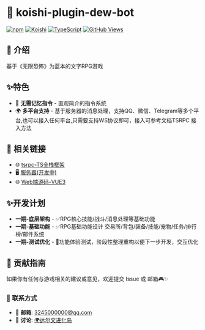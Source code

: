 # 🌟 koishi-plugin-dew-bot

[![npm](https://img.shields.io/npm/v/koishi-plugin-dew-bot?style=flat-square)](https://www.npmjs.com/package/koishi-plugin-dew-bot)
[![Koishi](https://img.shields.io/badge/Koishi-Plugin-green.svg)](https://koishi.chat/)
[![TypeScript](https://img.shields.io/badge/TypeScript-007ACC?style=flat-square&logo=typescript&logoColor=white)](https://www.typescriptlang.org/)
[![GitHub Views](https://komarev.com/ghpvc/?username=your-username&repo=koishi-plugin-dew-bot&color=blue&style=flat-square)](https://github.com/your-username/koishi-plugin-dew-bot)


## 📖 介绍

基于《无限恐怖》为蓝本的文字RPG游戏

## ✨特色
- 🎯 **无需记忆指令** - 直观简介的指令系统
- 🌍 **多平台支持** - 基于服务器的消息处理，支持QQ、微信、Telegram等多个平台,也可以接入任何平台,只需要支持WS协议即可，接入可参考文档TSRPC 接入方法

## 🔗 相关链接
- 🌐 [tsrpc-TS全栈框架](https://tsrpc.cn/)
- 🖥️ [服务器(开发中)](https://gitee.com/ChuXuanD30/bot_server_v6)
- 🌐 [Web端源码-VUE3](https://gitee.com/ChuXuanD30/bot_server_backend)
## ✨开发计划
-  **一期-底层架构** - ✅RPG核心技能/战斗/消息处理等基础功能
-  **一期-基础功能** - ✅RPG基础功能设计 交易所/背包/装备/技能/宠物/任务/排行榜/邮件系统
-  **一期-测试优化** - 🔄功能体验测试，阶段性整理重构以便下一步开发，交互优化

## 🤝 贡献指南

如果你有任何与游戏相关的建议或意见，欢迎提交 Issue 或 邮箱🎮✨

### 📧 联系方式
- 📮 **邮箱**: <3245000000@qq.com>
- 💬 **讨论**: [🌍达尔文进化岛](https://qm.qq.com/q/h1iprRcely)